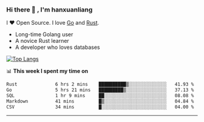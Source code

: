 ### Hi there 👋 , I'm hanxuanliang

<!--
**hanxuanliang/hanxuanliang** is a ✨ _special_ ✨ repository because its `README.md` (this file) appears on your GitHub profile.

Here are some ideas to get you started:

- 🔭 I’m currently working on ...
- 🌱 I’m currently learning ...
- 👯 I’m looking to collaborate on ...
- 🤔 I’m looking for help with ...
- 💬 Ask me about ...
- 📫 How to reach me: ...
- 😄 Pronouns: ...
- ⚡ Fun fact: ...
-->
I ❤ Open Source. I love [Go](https://golang.org) and [Rust](https://www.rust-lang.org/zh-CN/).

* Long-time Golang user
* A novice Rust learner
* A developer who loves databases

[![Top Langs](https://github-readme-stats.vercel.app/api?username=hanxuanliang&show_icons=true&count_private=true&line_height=40)](https://github.com/anuraghazra/github-readme-stats)

📊 **This week I spent my time on**
<!--START_SECTION:waka-->

```txt
Rust              6 hrs 2 mins    ██████████▒░░░░░░░░░░░░░░   41.93 %
Go                5 hrs 21 mins   █████████▒░░░░░░░░░░░░░░░   37.13 %
SQL               1 hr 9 mins     ██░░░░░░░░░░░░░░░░░░░░░░░   08.08 %
Markdown          41 mins         █▒░░░░░░░░░░░░░░░░░░░░░░░   04.84 %
CSV               34 mins         █░░░░░░░░░░░░░░░░░░░░░░░░   04.00 %
```

<!--END_SECTION:waka-->

***
